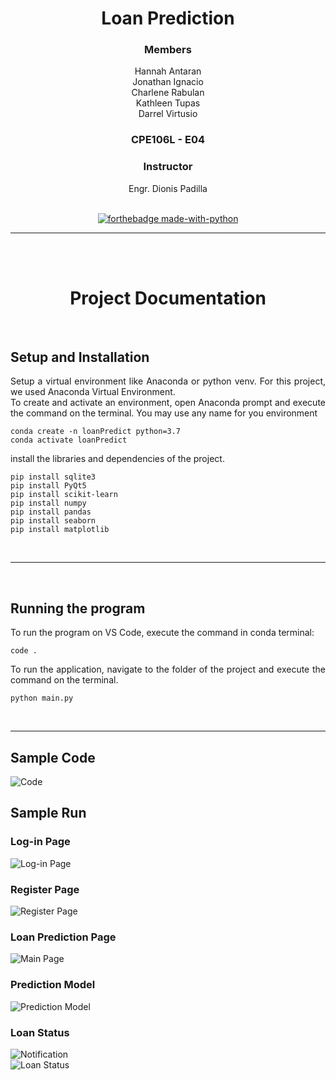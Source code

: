 <div align="center">

# Loan Prediction
### Members
Hannah Antaran<br>
Jonathan Ignacio<br>
Charlene Rabulan<br>
Kathleen Tupas<br>
Darrel Virtusio<br>
### CPE106L - E04


### Instructor
Engr. Dionis Padilla
<br><br>

[![forthebadge made-with-python](http://ForTheBadge.com/images/badges/made-with-python.svg)](https://www.python.org/)


_____
<br><br>
# Project Documentation

<br>
<div align = "justify">

## Setup and Installation
 
Setup a virtual environment like Anaconda or python venv. For this project, we used Anaconda Virtual Environment.<br>
To create and activate an environment, open Anaconda prompt and execute the command on the terminal. You may use any name for you environment
```
conda create -n loanPredict python=3.7
conda activate loanPredict
```
install the libraries and dependencies of the project.
```
pip install sqlite3
pip install PyQt5
pip install scikit-learn
pip install numpy
pip install pandas
pip install seaborn
pip install matplotlib
```
 
<br>
 
---
 
<br>

## Running the program
 
To run the program on VS Code, execute the command in conda terminal:
```
code .
```
To run the application, navigate to the folder of the project and execute the command on the terminal.
```
python main.py 
```
<br>

_____
## Sample Code
![Code](https://raw.githubusercontent.com/virtusiodarrel/Loan-Prediction-CPE106L/master/UI/Sample%20Screenshots/SampleCode.png "Sample Code")

## Sample Run
### Log-in Page

![Log-in Page](https://raw.githubusercontent.com/virtusiodarrel/Loan-Prediction-CPE106L/master/UI/Sample%20Screenshots/Login.png "Log in")
<br>
### Register Page

![Register Page](https://raw.githubusercontent.com/virtusiodarrel/Loan-Prediction-CPE106L/master/UI/Sample%20Screenshots/Register.png "Register")
<br>
### Loan Prediction Page

![Main Page](https://raw.githubusercontent.com/virtusiodarrel/Loan-Prediction-CPE106L/master/UI/Sample%20Screenshots/main.png "Loan Prediction")
<br>
### Prediction Model

![Prediction Model](https://raw.githubusercontent.com/virtusiodarrel/Loan-Prediction-CPE106L/master/UI/Sample%20Screenshots/Output.png "Prediction Model")
<br>
### Loan Status

![Notification](https://raw.githubusercontent.com/virtusiodarrel/Loan-Prediction-CPE106L/master/UI/Sample%20Screenshots/Notif.png "Notification")
<br>
![Loan Status](https://raw.githubusercontent.com/virtusiodarrel/Loan-Prediction-CPE106L/master/UI/Sample%20Screenshots/LoanStatus.png "Loan Status")
